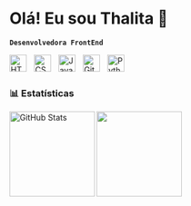 # Olá! Eu sou Thalita 🌷

**`Desenvolvedora FrontEnd`**

<img 
    align="left" 
    alt="HTML"
    title="HTML" 
    width="30px" 
    style="padding-right: 10px;" 
    src="https://cdn.jsdelivr.net/gh/devicons/devicon@latest/icons/html5/html5-original.svg" 
/>
<img 
    align="left" 
    alt="CSS" 
    title="CSS"
    width="30px" 
    style="padding-right: 10px;" 
    src="https://cdn.jsdelivr.net/gh/devicons/devicon@latest/icons/css3/css3-original.svg" 
/>
<img 
    align="left" 
    alt="JavaScript" 
    title="JavaScript"
    width="30px" 
    style="padding-right: 10px;" 
    src="https://cdn.jsdelivr.net/gh/devicons/devicon@latest/icons/javascript/javascript-original.svg" 
/>

<img 
    align="left" 
    alt="Git" 
    title="Git"
    width="30px" 
    style="padding-right: 10px;" 
    src="https://cdn.jsdelivr.net/gh/devicons/devicon@latest/icons/git/git-original.svg" 
/>
<img 
    align="left" 
    alt="Python" 
    title="Python"
    width="30px" 
    style="padding-right: 10px;" 
    src="https://cdn.jsdelivr.net/gh/devicons/devicon@latest/icons/python/python-original.svg" 
/>

<br/>
<br/>

### 📊 Estatísticas
<p>
<img
align="left" 
alt="GitHub Stats" 
height="150" 
src="https://github-readme-stats.vercel.app/api?username=thalitadv&show_icons=tru&theme=dracula"
/>
</p>

<p>
<img
height="150" 
src="https://cdn.discordapp.com/attachments/1335113609977790525/1335403150378664047/mez.PNG?ex=67a00a99&is=679eb919&hm=4bccd1a6bb1fc92fd8445fd4ad226423aa9585e489cfe1ac7c4d6b061de32c4d&"/>
</p>
